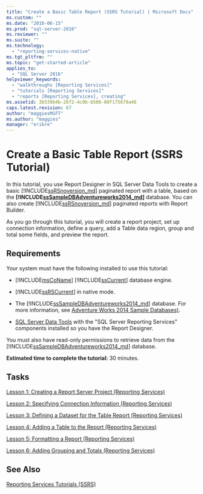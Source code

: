 ```yaml
---
title: "Create a Basic Table Report (SSRS Tutorial) | Microsoft Docs"
ms.custom: ""
ms.date: "2016-06-15"
ms.prod: "sql-server-2016"
ms.reviewer: ""
ms.suite: ""
ms.technology: 
  - "reporting-services-native"
ms.tgt_pltfrm: ""
ms.topic: "get-started-article"
applies_to: 
  - "SQL Server 2016"
helpviewer_keywords: 
  - "walkthroughs [Reporting Services]"
  - "tutorials [Reporting Services]"
  - "reports [Reporting Services], creating"
ms.assetid: 3b539b4b-26f2-4c0b-b506-80f175679a46
caps.latest.revision: 67
author: "maggiesMSFT"
ms.author: "maggies"
manager: "erikre"
---
```

# Create a Basic Table Report (SSRS Tutorial)
In this tutorial, you use Report Designer in SQL Server Data Tools to create a basic [!INCLUDE[ssRSnoversion_md](../includes/ssrsnoversion-md.md)] paginated report with a table, based on the **[!INCLUDE[ssSampleDBAdventureworks2014_md](../includes/sssampledbadventureworks2014-md.md)]** database. You can also create [!INCLUDE[ssRSnoversion_md](../includes/ssrsnoversion-md.md)] paginated reports with Report Builder. 

As you go through this tutorial, you will create a report project, set up connection information, define a query, add a Table data region, group and total some fields, and preview the report.  
  
## Requirements  
Your system must have the following installed to use this tutorial:  
  
-   [!INCLUDE[msCoName](../includes/msconame-md.md)] [!INCLUDE[ssCurrent](../includes/sscurrent-md.md)] database engine.  
  
-   [!INCLUDE[ssRSCurrent](../includes/ssrscurrent-md.md)] in native mode.  
  
-   The [!INCLUDE[ssSampleDBAdventureworks2014_md](../includes/sssampledbadventureworks2014-md.md)] database.  For more information, see [Adventure Works 2014 Sample Databases)](https://msftdbprodsamples.codeplex.com/releases/view/125550).  
  
 -   [SQL Server Data Tools](https://msdn.microsoft.com/library/mt204009.aspx) with the "SQL Server Reporting Services" components installed so you have the Report Designer.    
  
You must also have read-only permissions to retrieve data from the [!INCLUDE[ssSampleDBAdventureworks2014_md](../includes/sssampledbadventureworks2014-md.md)] database.

**Estimated time to complete the tutorial:** 30 minutes.
  
## Tasks  
[Lesson 1: Creating a Report Server Project &#40;Reporting Services&#41;](../reporting-services/lesson-1-creating-a-report-server-project-reporting-services.md)  
  
[Lesson 2: Specifying Connection Information &#40;Reporting Services&#41;](../reporting-services/lesson-2-specifying-connection-information-reporting-services.md)  
  
[Lesson 3: Defining a Dataset for the Table Report &#40;Reporting Services&#41;](../reporting-services/lesson-3-defining-a-dataset-for-the-table-report-reporting-services.md)  
  
[Lesson 4: Adding a Table to the Report &#40;Reporting Services&#41;](../reporting-services/lesson-4-adding-a-table-to-the-report-reporting-services.md)  
  
[Lesson 5: Formatting a Report &#40;Reporting Services&#41;](../reporting-services/lesson-5-formatting-a-report-reporting-services.md)  
  
[Lesson 6: Adding Grouping and Totals &#40;Reporting Services&#41;](../reporting-services/lesson-6-adding-grouping-and-totals-reporting-services.md)  
  
## See Also  
[Reporting Services Tutorials &#40;SSRS&#41;](../reporting-services/reporting-services-tutorials-ssrs.md)  
  
  
  
